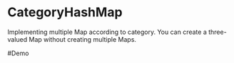 # CategoryHashMap
Implementing multiple Map according to category.
You can create a three-valued Map without creating multiple Maps.

#Demo


